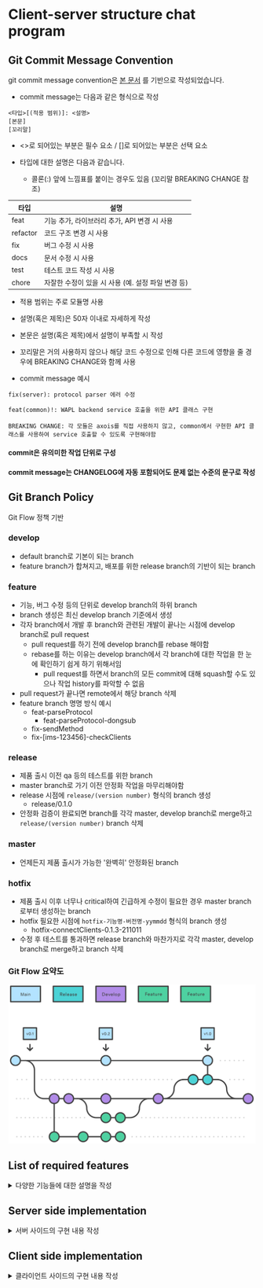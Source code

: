 # Client-server structure chat program

## Git Commit Message Convention

git commit message convention은 [본 문서](https://www.conventionalcommits.org/ko/v1.0.0/) 를 기반으로 작성되었습니다.

* commit message는 다음과 같은 형식으로 작성
```
<타입>[(적용 범위)]: <설명>
[본문]
[꼬리말]
```
* <>로 되어있는 부분은 필수 요소 / []로 되어있는 부분은 선택 요소

* 타입에 대한 설명은 다음과 같습니다.
  - 콜론(:) 앞에 느낌표를 붙이는 경우도 있음 (꼬리말 BREAKING CHANGE 참조)

| 타입     | 설명                                               |
| -------- | -------------------------------------------------- |
| feat     | 기능 추가, 라이브러리 추가, API 변경 시 사용       |
| refactor | 코드 구조 변경 시 사용                             |
| fix      | 버그 수정 시 사용                                  |
| docs     | 문서 수정 시 사용                                  |
| test     | 테스트 코드 작성 시 사용                           |
| chore    | 자잘한 수정이 있을 시 사용 (예. 설정 파일 변경 등) |

* 적용 범위는 주로 모듈명 사용

* 설명(혹은 제목)은 50자 이내로 자세하게 작성

* 본문은 설명(혹은 제목)에서 설명이 부족할 시 작성

* 꼬리말은 거의 사용하지 않으나 해당 코드 수정으로 인해 다른 코드에 영향을 줄 경우에 BREAKING CHANGE와 함께 사용

* commit message 예시
```
fix(server): protocol parser 에러 수정
```
```
feat(common)!: WAPL backend service 호출을 위한 API 클래스 구현

BREAKING CHANGE: 각 모듈은 axois를 직접 사용하지 않고, common에서 구현한 API 클래스를 사용하여 service 호출할 수 있도록 구현해야함
```

#### commit은 유의미한 작업 단위로 구성
#### commit message는 CHANGELOG에 자동 포함되어도 문제 없는 수준의 문구로 작성

## Git Branch Policy

Git Flow 정책 기반

### develop
  - default branch로 기본이 되는 branch
  - feature branch가 합쳐지고, 배포를 위한 release branch의 기반이 되는 branch

### feature
  - 기능, 버그 수정 등의 단위로 develop branch의 하위 branch
  - branch 생성은 최신 develop branch 기준에서 생성
  - 각자 branch에서 개발 후 branch와 관련된 개발이 끝나는 시점에 develop branch로 pull request
    - pull request를 하기 전에 develop branch를 rebase 해야함
    - rebase를 하는 이유는 develop branch에서 각 branch에 대한 작업을 한 눈에 확인하기 쉽게 하기 위해서임
      - pull request를 하면서 branch의 모든 commit에 대해 squash할 수도 있으나 작업 history를 파악할 수 없음
  - pull request가 끝나면 remote에서 해당 branch 삭제
  - feature branch 명명 방식 예시
    - feat-parseProtocol
      - feat-parseProtocol-dongsub
    - fix-sendMethod
    - fix-[ims-123456]-checkClients

### release
  - 제품 출시 이전 qa 등의 테스트를 위한 branch
  - master branch로 가기 이전 안정화 작업을 마무리해야함
  - release 시점에 `release/(version number)` 형식의 branch 생성
    - release/0.1.0
  - 안정화 검증이 완료되면 branch를 각각 master, develop branch로 merge하고 `release/(version number)` branch 삭제

### master
  - 언제든지 제품 출시가 가능한 '완벽히' 안정화된 branch

### hotfix
  - 제품 출시 이후 너무나 critical하여 긴급하게 수정이 필요한 경우 master branch로부터 생성하는 branch
  - hotfix 필요한 시점에 `hotfix-기능명-버전명-yymmdd` 형식의 branch 생성
    - hotfix-connectClients-0.1.3-211011
  - 수정 후 테스트를 통과하면 release branch와 마찬가지로 각각 master, develop branch로 merge하고 branch 삭제

### Git Flow 요약도
![gitFlowConcept](./git_flow_concept.svg)

## List of required features
<details>
  <summary>
    다양한 기능들에 대한 설명을 작성
  </summary>  
  <div class="feature-list">    
    <div class="feature-item">
      <h4 class="feature-name"> 01. ㅇㅇ </h4>
      <p class="feature-detail"> 설명 </p>
    </div>
    <div class="feature-item">
      <h4 class="feature-name"> 02. ㅇㅇ </h4>
      <p class="feature-detail"> 설명 </p>
    </div>
    <div class="feature-item">
      <h4 class="feature-name"> 03. ㅇㅇ </h4>
      <p class="feature-detail"> 설명 </p>
    </div>
  </div>
</details>


## Server side implementation
<details>
  <summary>
    서버 사이드의 구현 내용 작성
  </summary>  
  <div class="server-side-impl-list">    
    <div class="server-side-impl-item">
      <h4 class="server-side-impl-name"> 01. ㅇㅇ </h4>
      <p class="server-side-impl-detail"> 설명 </p>
    </div>
    <div class="server-side-impl-item">
      <h4 class="server-side-impl-name"> 02. ㅇㅇ </h4>
      <p class="server-side-impl-detail"> 설명 </p>
    </div>
    <div class="server-side-impl-item">
      <h4 class="server-side-impl-name"> 03. ㅇㅇ </h4>
      <p class="server-side-impl-detail"> 설명 </p>
    </div>
  </div>
</details>

## Client side implementation
<details>
  <summary>
    클라이언트 사이드의 구현 내용 작성
  </summary>  
  <div class="client-side-impl-list">    
    <div class="client-side-impl-item">
      <h4 class="client-side-impl-name"> 01. ㅇㅇ </h4>
      <p class="client-side-impl-detail"> 설명 </p>
    </div>
    <div class="client-side-impl-item">
      <h4 class="client-side-impl-name"> 02. ㅇㅇ </h4>
      <p class="client-side-impl-detail"> 설명 </p>
    </div>
    <div class="client-side-impl-item">
      <h4 class="client-side-impl-name"> 03. ㅇㅇ </h4>
      <p class="client-side-impl-detail"> 설명 </p>
    </div>
  </div>
</details>
